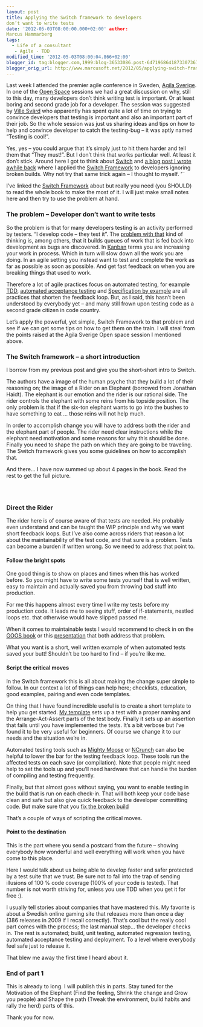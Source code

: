 ```yaml
---
layout: post
title: Applying the Switch framework to developers
don’t want to write tests
date: '2012-05-03T08:00:00.000+02:00' author:
Marcus Hammarberg
tags:
  - Life of a consultant
   - Agile - TDD
modified_time: '2012-05-03T08:00:04.866+02:00'
blogger_id: tag:blogger.com,1999:blog-36533086.post-6471968641873307367
blogger_orig_url: http://www.marcusoft.net/2012/05/applying-switch-framework-to-developers.html
---
```



Last week I attended the premier agile conference in Sweden,
<a href="http://agilasverige.se/" target="_blank">Agila Sverige</a>. In
one of the <a href="http://en.wikipedia.org/wiki/Open-space_technology"
target="_blank">Open Space</a> sessions we had a great discussion on
why, still to this day, many developers don’t think writing test is
important. Or at least boring and second grade job for a developer. The
session was suggested by
<a href="https://twitter.com/#!/villesv" target="_blank">Ville Svärd</a>
who apparently has spent quite a lot of time on trying to convince
developers that testing is important and also an important part of their
job. So the whole session was just us sharing ideas and tips on how to
help and convince developer to catch the testing-bug – it was aptly
named “Testing is cool!”.

Yes, yes – you could argue that it’s simply just to hit them harder and
tell them that “They must!”. But I don’t think that works particular
well. At least it don’t stick. Around here I got to think about
<a href="http://www.heathbrothers.com/switch/"
target="_blank">Switch</a> and <a
href="http://www.marcusoft.net/2011/12/applying-switch-framework-to-broken.html"
target="_blank">a blog post I wrote awhile back</a> where I applied the
<a
href="http://www.heathbrothers.com/resources/download/switch-framework.pdf"
target="_blank">Switch Framework</a> to developers ignoring broken
builds. Why not try that same trick again – I thought to myself. ‘¨



I’ve linked the <a
href="http://www.heathbrothers.com/resources/download/switch-framework.pdf"
target="_blank">Switch Framework</a> about but really you need (you
SHOULD) to read the whole book to make the most of it. I will just make
small notes here and then try to use the problem at hand.

### The problem – Developer don’t want to write tests

So the problem is that for many developers testing is an activity
performed by testers. “I develop code – they test it”. The <a
href="http://www.marcusoft.net/2010/10/no-more-bugs-thought-experiment.html"
target="_blank">problem with that</a> kind of thinking is, among others,
that it builds queues of work that is fed back into development as bugs
are discovered. In
<a href="http://www.kanban101.com/" target="_blank">Kanban</a> terms you
are increasing your work in process. Which in turn will slow down all
the work you are doing. In an agile setting you instead want to test and
complete the work as far as possible as soon as possible. And get fast
feedback on when you are breaking things that used to work.

Therefore a lot of agile practices focus on automated testing, for
example <a href="http://en.wikipedia.org/wiki/Test-driven_development"
target="_blank">TDD</a>, <a
href="http://www.slideshare.net/nashjain/acceptance-test-driven-development-350264"
target="_blank">automated acceptance testing</a> and
<a href="http://specificationbyexample.com/"
target="_blank">Specification by example</a> are all practices that
shorten the feedback loop. But, as I said, this hasn’t been understood
by everybody yet – and many still frown upon testing code as a second
grade citizen in code country. 

Let’s apply the powerful, yet simple, Switch Framework to that problem
and see if we can get some tips on how to get them on the train. I will
steal from the points raised at the Agila Sverige Open space session I
mentioned above.

### The Switch framework – a short introduction

I borrow from my previous post and give you the short-short intro to
Switch.

The authors have a image of the human psyche that they build a lot of
their reasoning on; the image of a Rider on an Elephant (borrowed from
Jonathan Haidt). The elephant is our emotion and the rider is our
rational side. The rider controls the elephant with some reins from his
topside position. The only problem is that if the six-ton elephant wants
to go into the bushes to have something to eat … those reins will not
help much.

In order to accomplish change you will have to address both the rider
and the elephant part of people. The rider need clear instructions while
the elephant need motivation and some reasons for why this should be
done. Finally you need to shape the path on which they are going to be
traveling. The Switch framework gives you some guidelines on how to
accomplish that. 

And there… I have now summed up about 4 pages in the book. Read the rest
to get the full picture.

###  

### Direct the Rider

The rider here is of course aware of that tests are needed. He probably
even understand and can be taught the WIP principle and why we want
short feedback loops. But I’ve also come across riders that reason a lot
about the maintainability of the test code, and that sure is a problem.
Tests can become a burden if written wrong. So we need to address that
point to.

#### Follow the bright spots

One good thing is to show on places and times when this has worked
before. So you might have to write some tests yourself that is well
written, easy to maintain and actually saved you from throwing bad stuff
into production.

For me this happens almost every time I write my tests before my
production code. It leads me to seeing stuff, order of if-statements,
nestled loops etc. that otherwise would have slipped passed me.

When it comes to maintainable tests I would recommend to check in on the
<a href="http://www.growing-object-oriented-software.com/"
target="_blank">GOOS book</a> or this
<a href="http://www.slideshare.net/amckinnell/xptorontofinalslidehsare"
target="_blank">presentation</a> that both address that problem.

What you want is a short, well written example of when automated tests
saved your butt! Shouldn’t be too hard to find – if you’re like me.

#### Script the critical moves

In the Switch framework this is all about making the change super simple
to follow. In our context a lot of things can help here; checklists,
education, good examples, pairing and even code templates.

On thing that I have found incredible useful is to create a short
template to help you get started. <a
href="http://www.marcusoft.net/2009/02/snippet-for-creating-testmethod-in-c.html"
target="_blank">My template</a> sets up a test with a proper naming and
the Arrange-Act-Assert parts of the test body. Finally it sets up an
assertion that fails until you have implemented the tests. It’s a bit
verbose but I’ve found it to be very useful for beginners. Of course we
change it to our needs and the situation we’re in.

Automated testing tools such as
<a href="http://continuoustests.com/" target="_blank">Mighty Moose</a>
or <a href="http://www.ncrunch.net/" target="_blank">NCrunch</a> can
also be helpful to lower the bar for the testing feedback loop. These
tools run the affected tests on each save (or compilation). Note that
people might need help to set the tools up and you’ll need hardware that
can handle the burden of compiling and testing frequently.

Finally, but that almost goes without saying, you want to enable testing
in the build that is run on each check-in. That will both keep your code
base clean and safe but also give quick feedback to the developer
committing code. But make sure that you <a
href="http://www.marcusoft.net/2011/12/applying-switch-framework-to-broken.html"
target="_blank">fix the broken build</a>

That’s a couple of ways of scripting the critical moves.

#### Point to the destination

This is the part where you send a postcard from the future – showing
everybody how wonderful and well everything will work when you have come
to this place.

Here I would talk about us being able to develop faster and safer
protected by a test suite that we trust. Be sure not to fall into the
trap of sending illusions of 100 % code coverage (100% of your code is
tested). That number is not worth striving for, unless you use TDD when
you get it for free :).

I usually tell stories about companies that have mastered this. My
favorite is about a Swedish online gaming site that releases more than
once a day (386 releases in 2009 if I recall correctly). That’s cool but
the really cool part comes with the process; the last manual step… the
developer checks in. The rest is automated; build, unit testing,
automated regression testing, automated acceptance testing and
deployment. To a level where everybody feel safe just to release it.

That blew me away the first time I heard about it.

### End of part 1

This is already to long. I will publish this in parts. Stay tuned for
the Motivation of the Elephant (Find the feeling, Shrink the change and
Grow you people) and Shape the path (Tweak the environment, build habits
and rally the herd) parts of this.

Thank you for now.
